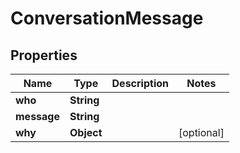 

# ConversationMessage


## Properties

| Name | Type | Description | Notes |
|------------ | ------------- | ------------- | -------------|
|**who** | **String** |  |  |
|**message** | **String** |  |  |
|**why** | **Object** |  |  [optional] |



